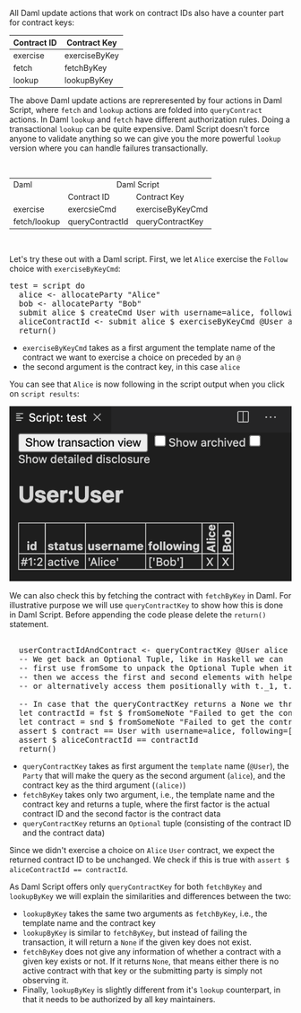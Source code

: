 All Daml update actions that work on contract IDs also have a counter part for contract keys:

| Contract ID | Contract Key  |
|-------------|---------------|
| exercise    | exerciseByKey |
| fetch       | fetchByKey    |
| lookup      | lookupByKey   |

The above Daml update actions are repreresented by four actions in Daml Script, where `fetch` and `lookup` actions are folded into `queryContract` actions. In Daml `lookup` and `fetch` have different authorization rules. Doing a transactional `lookup` can be quite expensive. Daml Script doesn’t force anyone to validate anything so we can give you the more powerful `lookup` version where you can handle failures transactionally.



<br>
<table>
  <tr>
    <td>Daml</td>
    <td colspan=2 style="text-align: center;">Daml Script</td>
  </tr>
  <tr>
    <td></td>
    <td>Contract ID</td>
    <td>Contract Key</td>
  </tr>
    <tr>
    <td>exercise</td>
    <td>exercsieCmd</td>
    <td>exerciseByKeyCmd</td>
  </tr>
    <tr>
    <td>fetch/lookup</td>
    <td>queryContractId</td>
    <td>queryContractKey</td>
  </tr>
</table>
<br>

Let's try these out with a Daml script. First, we let `Alice` exercise the `Follow` choice with
`exerciseByKeyCmd`:

<pre class="file" data-filename="daml/User.daml" data-target="append">
test = script do
  alice <- allocateParty "Alice"
  bob <- allocateParty "Bob"
  submit alice $ createCmd User with username=alice, following=[]
  aliceContractId <- submit alice $ exerciseByKeyCmd @User alice $ Follow bob
  return()
</pre>

- `exerciseByKeyCmd` takes as a first argument the template name of the contract we want to exercise a
  choice on preceded by an `@`
- the second argument is the contract key, in this case `alice`

You can see that `Alice` is now following in the script output when you click on `script results`:

![exercise_by_key](assets/exercise_by_key.png)

We can also check this by fetching the contract with `fetchByKey` in Daml. For illustrative purpose we will use `queryContractKey` to show how this is done in Daml Script. Before appending the code please delete the `return()` statement.

<pre class="file" data-filename="daml/User.daml" data-target="append">

  userContractIdAndContract <- queryContractKey @User alice (alice)
  -- We get back an Optional Tuple, like in Haskell we can
  -- first use fromSome to unpack the Optional Tuple when it is Some Tuple
  -- then we access the first and second elements with helper functions (fst, snd),
  -- or alternatively access them positionally with t._1, t._2 and so on

  -- In case that the queryContractKey returns a None we throw a failure message
  let contractId = fst $ fromSomeNote "Failed to get the contract and contract ID" userContractIdAndContract
  let contract = snd $ fromSomeNote "Failed to get the contract and contract ID" userContractIdAndContract
  assert $ contract == User with username=alice, following=[bob]
  assert $ aliceContractId == contractId
  return()
</pre>

- `queryContractKey` takes as first argument the `template` name (`@User`), the `Party` that will make the query as the second argument (`alice`), and the contract key as the third argument (`(alice)`)
- `fetchByKey` takes only two argument, i.e., the template name and the contract key and returns a tuple, where the first factor is the actual contract ID and the second factor is the contract data
- `queryContractKey` returns an `Optional` tuple (consisting of the contract ID and the contract data)

Since we didn't exercise a choice on `Alice` `User` contract, we expect the returned contract ID
to be unchanged. We check if this is true with `assert $ aliceContractId == contractId`.

As Daml Script offers only `queryContractKey` for both `fetchByKey` and `lookupByKey` we will explain the similarities and differences between the two:

- `lookupByKey` takes the same two arguments as `fetchByKey`, i.e., the template name and the contract key
- `lookupByKey` is similar to `fetchByKey`, but instead of failing the transaction, it will return a
`None` if the given key does not exist.
- `fetchByKey` does not give any information of whether a contract with a given key exists or not.
If it returns `None`, that means either there is no active contract with that key or the submitting
party is simply not observing it.
- Finally, `lookupByKey` is slightly different from it's `lookup` counterpart, in that it needs to be
authorized by all key maintainers.
